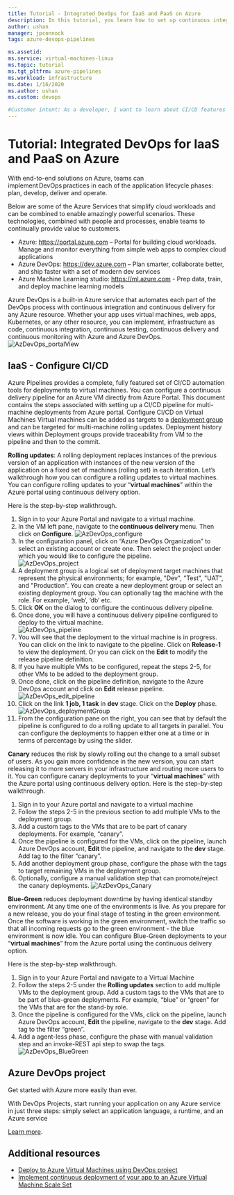 ```yaml
---
title: Tutorial - Integrated DevOps for IaaS and PaaS on Azure 
description: In this tutorial, you learn how to set up continuous integration (CI) and continuous deployment (CD) of an app to Azure VMs using Azure pipelines.
author: ushan
manager: jpconnock
tags: azure-devops-pipelines

ms.assetid: 
ms.service: virtual-machines-linux
ms.topic: tutorial
ms.tgt_pltfrm: azure-pipelines
ms.workload: infrastructure
ms.date: 1/16/2020
ms.author: ushan
ms.custom: devops

#Customer intent: As a developer, I want to learn about CI/CD features in Azure so that I can use devops services like Azure Pipelines to build and deploy my applications automatically.
---
```


# Tutorial: Integrated DevOps for IaaS and PaaS on Azure

With end-to-end solutions on Azure, teams can implement DevOps practices in each of the application lifecycle phases: plan, develop, deliver and operate. 

Below are some of the Azure Services that simplify cloud workloads and can be combined to enable amazingly powerful scenarios.
These technologies, combined with people and processes, enable teams to continually provide value to customers. 

- Azure: https://portal.azure.com – Portal for building cloud workloads. Manage and monitor everything from simple web apps to complex cloud applications 
- Azure DevOps: https://dev.azure.com – Plan smarter, collaborate better, and ship faster with a set of modern dev services 
- Azure Machine Learning studio: https://ml.azure.com - Prep data, train, and deploy machine learning models 
 

Azure DevOps is a built-in Azure service that automates each part of the DevOps process with continuous integration and continuous delivery for any Azure resource.
Whether your app uses virtual machines, web apps, Kubernetes, or any other resource, you can implement, infrastructure as code, continuous integration, continuous testing, continuous delivery and continuous monitoring with Azure and Azure DevOps.  
![AzDevOps_portalView](media/tutorial-devops-azure-pipelines-classic/azdevops-view.png) 
 
 
## IaaS - Configure CI/CD 
Azure Pipelines provides a complete, fully featured set of CI/CD automation tools for deployments to virtual machines. You can configure a continuous delivery pipeline for an Azure VM directly from Azure Portal. This document contains the steps associated with setting up a CI/CD pipeline for multi-machine deployments from Azure portal. 
Configure CI/CD on Virtual Machines 
Virtual machines can be added as targets to a [deployment group](https://docs.microsoft.com/azure/devops/pipelines/release/deployment-groups) and can be targeted for multi-machine rolling updates. Deployment history views within Deployment groups provide traceability from VM to the pipeline and then to the commit. 
 
**Rolling updates**: A rolling deployment replaces instances of the previous version of an application with instances of the new version of the application on a fixed set of machines (rolling set) in each iteration. Let’s walkthrough how you can configure a rolling updates to virtual machines.  
You can configure rolling updates to your “**virtual machines**” within the Azure portal using continuous delivery option. 

Here is the step-by-step walkthrough. 
1. Sign in to your Azure Portal and navigate to a virtual machine. 
2. In the VM left pane, navigate to the **continuous delivery** menu. Then click on **Configure**. 
   ![AzDevOps_configure](media/tutorial-devops-azure-pipelines-classic/azdevops-configure.png) 
3. In the configuration panel, click on “Azure DevOps Organization” to select an existing account or create one. Then select the project under which you would like to configure the pipeline.  
   ![AzDevOps_project](media/tutorial-devops-azure-pipelines-classic/azdevops-project.png) 
4. A deployment group is a logical set of deployment target machines that represent the physical environments; for example, "Dev", "Test", "UAT", and "Production". You can create a new deployment group or select an existing deployment group. You can optionally tag the machine with the role. For example, ‘web’, ‘db’ etc.  
5. Click **OK** on the dialog to configure the continuous delivery pipeline. 
6. Once done, you will have a continuous delivery pipeline configured to deploy to the virtual machine.  
   ![AzDevOps_pipeline](media/tutorial-devops-azure-pipelines-classic/azdevops-pipeline.png)
7. You will see that the deployment to the virtual machine is in progress. You can click on the link to navigate to the pipeline. Click on **Release-1** to view the deployment. Or you can click on the **Edit** to modify the release pipeline definition. 
8. If you have multiple VMs to be configured, repeat the steps 2-5, for other VMs to be added to the deployment group. 
9. Once done, click on the pipeline definition, navigate to the Azure DevOps account and click on **Edit** release pipeline. 
   ![AzDevOps_edit_pipeline](media/tutorial-devops-azure-pipelines-classic/azdevops-edit-pipeline.png)
10. Click on the link **1 job, 1 task** in **dev** stage. Click on the **Deploy** phase.  
   ![AzDevOps_deploymentGroup](media/tutorial-devops-azure-pipelines-classic/azdevops-deployment-group.png)
11. From the configuration pane on the right, you can see that by default the pipeline is configured to do a rolling update to all targets in parallel. You can configure the deployments to happen either one at a time or in terms of percentage by using the slider.  
  
  
**Canary** reduces the risk by slowly rolling out the change to a small subset of users. As you gain more confidence in the new version, you can start releasing it to more servers in your infrastructure and routing more users to it. 
You can configure canary deployments to your “**virtual machines**” with the Azure portal using continuous delivery option. 
Here is the step-by-step walkthrough. 
1. Sign in to your Azure portal and navigate to a virtual machine 
2. Follow the steps 2-5 in the previous section to add multiple VMs to the deployment group. 
3. Add a custom tags to the VMs that are to be part of canary deployments. For example, “canary”.
4. Once the pipeline is configured for the VMs, click on the pipeline, launch Azure DevOps account, **Edit** the pipeline, and navigate to the **dev** stage. Add tag to the filter “canary”. 
5. Add another deployment group phase, configure the phase with the tags to target remaining VMs in the deployment group.  
6. Optionally, configure a manual validation step that can promote/reject the canary deployments. 
   ![AzDevOps_Canary](media/tutorial-devops-azure-pipelines-classic/azdevops-canary-deploy.png)

**Blue-Green** reduces deployment downtime by having identical standby environment. At any time one of the environments is live. As you prepare for a new release, you do your final stage of testing in the green environment. Once the software is working in the green environment, switch the traffic so that all incoming requests go to the green environment - the blue environment is now idle.
You can configure Blue-Green deployments to your “**virtual machines**” from the Azure portal using the continuous delivery option. 

Here is the step-by-step walkthrough. 

1. Sign in to your Azure Portal and navigate to a Virtual Machine 
2. Follow the steps 2-5 under the **Rolling updates** section to add multiple VMs to the deployment group. Add a custom tags to the VMs that are to be part of blue-green deployments. For example, “blue” or “green” for the VMs that are for the stand-by role. 
3. Once the pipeline is configured for the VMs, click on the pipeline, launch Azure DevOps account, **Edit** the pipeline, navigate to the **dev** stage. Add tag to the filter “green”. 
4. Add a agent-less phase, configure the phase with manual validation step and an invoke-REST api step to swap the tags. 
   ![AzDevOps_BlueGreen](media/tutorial-devops-azure-pipelines-classic/azdevops-blue-green-deploy.png)
 
 
## Azure DevOps project 
Get started with Azure more easily than ever.
 
With DevOps Projects, start running your application on any Azure service in just three steps: simply select an application language, a runtime, and an Azure service 
 
[Learn more](https://azure.microsoft.com/features/devops-projects/ ).
 
## Additional resources 
- [Deploy to Azure Virtual Machines using DevOps project](https://docs.microsoft.com/azure/devops-project/azure-devops-project-vms)
- [Implement continuous deployment of your app to an Azure Virtual Machine Scale Set](https://docs.microsoft.com/azure/devops/pipelines/apps/cd/azure/deploy-azure-scaleset)
